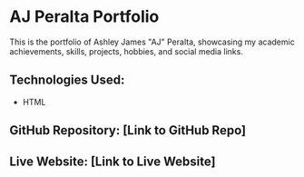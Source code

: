 # AJ Peralta Portfolio

This is the portfolio of Ashley James "AJ" Peralta, showcasing my academic achievements, skills, projects, hobbies, and social media links.

## Technologies Used:
- HTML

## GitHub Repository: [Link to GitHub Repo]
## Live Website: [Link to Live Website]
